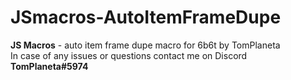 # JSmacros-AutoItemFrameDupe
**JS Macros** - auto item frame dupe macro for 6b6t by TomPlaneta <br /> 
In case of any issues or questions contact me on Discord **TomPlaneta#5974**
